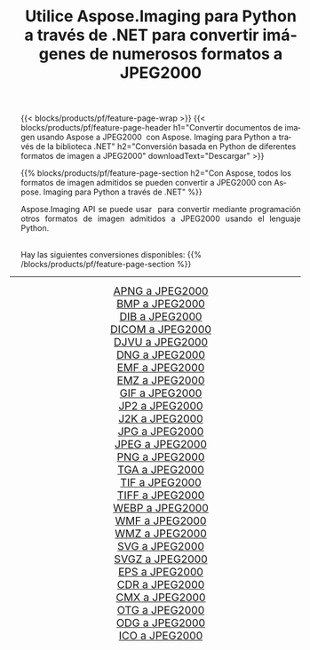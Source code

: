 ﻿---
title: Utilice Aspose.Imaging para Python a través de .NET para convertir imágenes de numerosos formatos a JPEG2000 
weight: 3920
url: /es/python-net/conversion/to/jpeg2000 
lang: es
langdirlevel: 2
locales: zh-hans,ja,it,ru,de,es,fr,nl,id,lt,pl,pt,vi,tr,ko,zh-hant,ar,hi,th,sv,cs,uk,he
description: Puede usar Aspose.Imaging para Python a través de la biblioteca .NET para convertir una variedad de formatos a JPEG2000
---

{{< blocks/products/pf/feature-page-wrap >}}
{{< blocks/products/pf/feature-page-header h1="Convertir documentos de imagen usando Aspose a JPEG2000  con Aspose. Imaging para Python a través de la biblioteca .NET" h2="Conversión basada en Python de diferentes formatos de imagen a JPEG2000" downloadText="Descargar" >}}


{{% blocks/products/pf/feature-page-section  h2="Con Aspose, todos los formatos de imagen admitidos se pueden convertir a JPEG2000 con Aspose. Imaging para Python a través de .NET" %}}
<p align=justify>Aspose.Imaging API se puede usar  para convertir mediante programación otros formatos de imagen admitidos a JPEG2000 usando el lenguaje Python.</p>
<br/>
Hay las siguientes conversiones disponibles:
{{% /blocks/products/pf/feature-page-section %}}
<div class="container-fluid productfamilypage bg-gray">
    <div class="convertypes bg-gray agp-content section">
        <div class="container">
		<hr style="margin-left:-20px;"/>
		<div class="row other-converters" style="gap: 10px;font-size: 19px;text-align:center;">
		    <div class='col-md-2 other-converter remove-lp remove-rp'><a href="/imaging/es/python-net/conversion/apng-to-jpeg2000" style="padding:15px;">APNG a JPEG2000</a></div>
<div class='col-md-2 other-converter remove-lp remove-rp'><a href="/imaging/es/python-net/conversion/bmp-to-jpeg2000" style="padding:15px;">BMP a JPEG2000</a></div>
<div class='col-md-2 other-converter remove-lp remove-rp'><a href="/imaging/es/python-net/conversion/dib-to-jpeg2000" style="padding:15px;">DIB a JPEG2000</a></div>
<div class='col-md-2 other-converter remove-lp remove-rp'><a href="/imaging/es/python-net/conversion/dicom-to-jpeg2000" style="padding:15px;">DICOM a JPEG2000</a></div>
<div class='col-md-2 other-converter remove-lp remove-rp'><a href="/imaging/es/python-net/conversion/djvu-to-jpeg2000" style="padding:15px;">DJVU a JPEG2000</a></div>
<div class='col-md-2 other-converter remove-lp remove-rp'><a href="/imaging/es/python-net/conversion/dng-to-jpeg2000" style="padding:15px;">DNG a JPEG2000</a></div>
<div class='col-md-2 other-converter remove-lp remove-rp'><a href="/imaging/es/python-net/conversion/emf-to-jpeg2000" style="padding:15px;">EMF a JPEG2000</a></div>
<div class='col-md-2 other-converter remove-lp remove-rp'><a href="/imaging/es/python-net/conversion/emz-to-jpeg2000" style="padding:15px;">EMZ a JPEG2000</a></div>
<div class='col-md-2 other-converter remove-lp remove-rp'><a href="/imaging/es/python-net/conversion/gif-to-jpeg2000" style="padding:15px;">GIF a JPEG2000</a></div>
<div class='col-md-2 other-converter remove-lp remove-rp'><a href="/imaging/es/python-net/conversion/jp2-to-jpeg2000" style="padding:15px;">JP2 a JPEG2000</a></div>
<div class='col-md-2 other-converter remove-lp remove-rp'><a href="/imaging/es/python-net/conversion/j2k-to-jpeg2000" style="padding:15px;">J2K a JPEG2000</a></div>
<div class='col-md-2 other-converter remove-lp remove-rp'><a href="/imaging/es/python-net/conversion/jpg-to-jpeg2000" style="padding:15px;">JPG a JPEG2000</a></div>
<div class='col-md-2 other-converter remove-lp remove-rp'><a href="/imaging/es/python-net/conversion/jpeg-to-jpeg2000" style="padding:15px;">JPEG a JPEG2000</a></div>
<div class='col-md-2 other-converter remove-lp remove-rp'><a href="/imaging/es/python-net/conversion/png-to-jpeg2000" style="padding:15px;">PNG a JPEG2000</a></div>
<div class='col-md-2 other-converter remove-lp remove-rp'><a href="/imaging/es/python-net/conversion/tga-to-jpeg2000" style="padding:15px;">TGA a JPEG2000</a></div>
<div class='col-md-2 other-converter remove-lp remove-rp'><a href="/imaging/es/python-net/conversion/tif-to-jpeg2000" style="padding:15px;">TIF a JPEG2000</a></div>
<div class='col-md-2 other-converter remove-lp remove-rp'><a href="/imaging/es/python-net/conversion/tiff-to-jpeg2000" style="padding:15px;">TIFF a JPEG2000</a></div>
<div class='col-md-2 other-converter remove-lp remove-rp'><a href="/imaging/es/python-net/conversion/webp-to-jpeg2000" style="padding:15px;">WEBP a JPEG2000</a></div>
<div class='col-md-2 other-converter remove-lp remove-rp'><a href="/imaging/es/python-net/conversion/wmf-to-jpeg2000" style="padding:15px;">WMF a JPEG2000</a></div>
<div class='col-md-2 other-converter remove-lp remove-rp'><a href="/imaging/es/python-net/conversion/wmz-to-jpeg2000" style="padding:15px;">WMZ a JPEG2000</a></div>
<div class='col-md-2 other-converter remove-lp remove-rp'><a href="/imaging/es/python-net/conversion/svg-to-jpeg2000" style="padding:15px;">SVG a JPEG2000</a></div>
<div class='col-md-2 other-converter remove-lp remove-rp'><a href="/imaging/es/python-net/conversion/svgz-to-jpeg2000" style="padding:15px;">SVGZ a JPEG2000</a></div>
<div class='col-md-2 other-converter remove-lp remove-rp'><a href="/imaging/es/python-net/conversion/eps-to-jpeg2000" style="padding:15px;">EPS a JPEG2000</a></div>
<div class='col-md-2 other-converter remove-lp remove-rp'><a href="/imaging/es/python-net/conversion/cdr-to-jpeg2000" style="padding:15px;">CDR a JPEG2000</a></div>
<div class='col-md-2 other-converter remove-lp remove-rp'><a href="/imaging/es/python-net/conversion/cmx-to-jpeg2000" style="padding:15px;">CMX a JPEG2000</a></div>
<div class='col-md-2 other-converter remove-lp remove-rp'><a href="/imaging/es/python-net/conversion/otg-to-jpeg2000" style="padding:15px;">OTG a JPEG2000</a></div>
<div class='col-md-2 other-converter remove-lp remove-rp'><a href="/imaging/es/python-net/conversion/odg-to-jpeg2000" style="padding:15px;">ODG a JPEG2000</a></div>
<div class='col-md-2 other-converter remove-lp remove-rp'><a href="/imaging/es/python-net/conversion/ico-to-jpeg2000" style="padding:15px;">ICO a JPEG2000</a></div>
                </div>
        </div>
    </div>
</div>
<br/>


